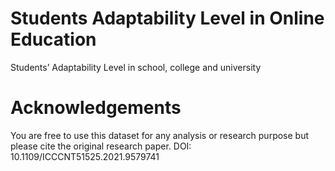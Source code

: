 # Students Adaptability Level in Online Education
Students’ Adaptability Level in school, college and university

# Acknowledgements
You are free to use this dataset for any analysis or research purpose but please cite the original research paper. DOI: 10.1109/ICCCNT51525.2021.9579741
